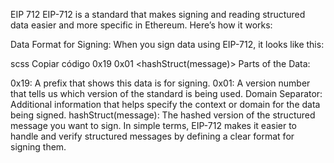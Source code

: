 EIP 712
EIP-712 is a standard that makes signing and reading structured data easier and more specific in Ethereum. Here’s how it works:

Data Format for Signing: When you sign data using EIP-712, it looks like this:

scss
Copiar código
0x19 0x01 <domainSeparator> <hashStruct(message)>
Parts of the Data:

0x19: A prefix that shows this data is for signing.
0x01: A version number that tells us which version of the standard is being used.
Domain Separator: Additional information that helps specify the context or domain for the data being signed.
hashStruct(message): The hashed version of the structured message you want to sign.
In simple terms, EIP-712 makes it easier to handle and verify structured messages by defining a clear format for signing them.








